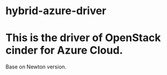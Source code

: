 # hybrid-azure-driver
# This is the driver of OpenStack cinder for Azure Cloud.
Base on Newton version.